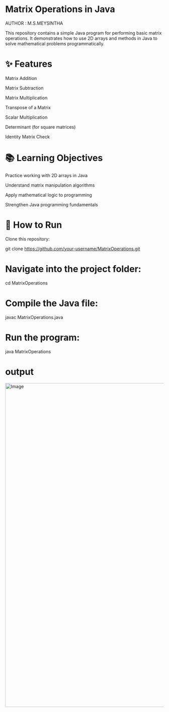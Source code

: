 # Matrix Operations in Java

AUTHOR : M.S.MEYSINTHA

This repository contains a simple Java program for performing basic matrix operations. It demonstrates how to use 2D arrays and methods in Java to solve mathematical problems programmatically.

# ✨ Features

Matrix Addition

Matrix Subtraction

Matrix Multiplication

Transpose of a Matrix

Scalar Multiplication

Determinant (for square matrices)

Identity Matrix Check

# 📚 Learning Objectives

Practice working with 2D arrays in Java

Understand matrix manipulation algorithms

Apply mathematical logic to programming

Strengthen Java programming fundamentals

# 🚀 How to Run

Clone this repository:

git clone https://github.com/your-username/MatrixOperations.git


# Navigate into the project folder:

cd MatrixOperations


# Compile the Java file:

javac MatrixOperations.java


# Run the program:

java MatrixOperations

# output

<img width="1920" height="1030" alt="Image" src="https://github.com/user-attachments/assets/84e53ba6-bfcf-44cc-ab08-bd6cc583890e" />
